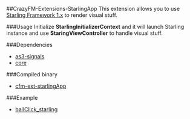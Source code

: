 ##CrazyFM-Extensions-StarlingApp
This extension allows you to use [Starling Framework 1.x](https://github.com/Gamua/Starling-Framework) to render visual stuff.

###Usage
Initialize **StarlingInitializerContext** and it will launch Starling instance and use **StaringViewController** to handle visual stuff.

###Dependencies
- [as3-signals](https://github.com/robertpenner/as3-signals)
- [core](../../core)

###Compiled binary
- [cfm-ext-starlingApp](../../dependencies/crazyfm/cfm-ext-starlingApp-0.1.0.swc)

###Example
- [ballClick_starling](https://github.com/CrazyFlasher/crazyfm-examples/tree/master/ballClick_starling)
